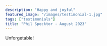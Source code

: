 ```yaml
---
description: "Happy and joyful"
featured_image: "/images/testimonial-1.jpg"
tags: ["testimonials"]
title: "Phil Specktor - August 2023"
---
```


Unforgetable!
